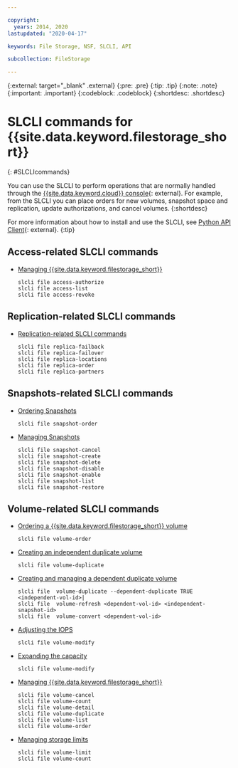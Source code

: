 ```yaml
---

copyright:
  years: 2014, 2020
lastupdated: "2020-04-17"

keywords: File Storage, NSF, SLCLI, API

subcollection: FileStorage

---
```

{:external: target="_blank" .external}
{:pre: .pre}
{:tip: .tip}
{:note: .note}
{:important: .important}
{:codeblock: .codeblock}
{:shortdesc: .shortdesc}

# SLCLI commands for {{site.data.keyword.filestorage_short}}
{: #SLCLIcommands}

You can use the SLCLI to perform operations that are normally handled through the [{{site.data.keyword.cloud}} console](https://{DomainName}/classic/storage/file){: external}. For example, from the SLCLI you can place orders for new volumes, snapshot space and replication, update authorizations, and cancel volumes.
{:shortdesc}

For more information about how to install and use the SLCLI, see [Python API Client](https://softlayer-python.readthedocs.io/en/latest/cli/){: external}.
{:tip}

## Access-related SLCLI commands
* [Managing {{site.data.keyword.filestorage_short}}](/docs/FileStorage?topic=FileStorage-managingstorage)  
  ```
  slcli file access-authorize
  slcli file access-list
  slcli file access-revoke
  ```

## Replication-related SLCLI commands

* [Replication-related SLCLI commands](/docs/FileStorage?topic=FileStorage-replication)
  ```
  slcli file replica-failback
  slcli file replica-failover
  slcli file replica-locations
  slcli file replica-order
  slcli file replica-partners
  ```

## Snapshots-related SLCLI commands

* [Ordering Snapshots](/docs/FileStorage?topic=FileStorage-ordering-snapshots)
  ```
  slcli file snapshot-order
  ```

* [Managing Snapshots](/docs/FileStorage?topic=FileStorage-managingSnapshots)
  ```
  slcli file snapshot-cancel
  slcli file snapshot-create
  slcli file snapshot-delete
  slcli file snapshot-disable
  slcli file snapshot-enable
  slcli file snapshot-list
  slcli file snapshot-restore
  ```

## Volume-related SLCLI commands

* [Ordering a {{site.data.keyword.filestorage_short}} volume](/docs/FileStorage?topic=FileStorage-orderingFileStorage#orderingthroughCLI)
  ```
  slcli file volume-order
  ```
* [Creating an independent duplicate volume](/docs/FileStorage?topic=FileStorage-duplicatevolume)
  ```
  slcli file volume-duplicate
  ```
* [Creating and managing a dependent duplicate volume](/docs/FileStorage?topic=FileStorage-dependentduplicate)
  ```
  slcli file  volume-duplicate --dependent-duplicate TRUE <independent-vol-id>|
  slcli file  volume-refresh <dependent-vol-id> <independent-snapshot-id>
  slcli file  volume-convert <dependent-vol-id>
  ```

* [Adjusting the IOPS](/docs/FileStorage?topic=FileStorage-adjustingIOPS)
  ```
  slcli file volume-modify
  ```
* [Expanding the capacity](/docs/FileStorage?topic=FileStorage-expandCapacity)
  ```
  slcli file volume-modify
  ```
* [Managing {{site.data.keyword.filestorage_short}}](/docs/FileStorage?topic=FileStorage-managingstorage)
  ```
  slcli file volume-cancel
  slcli file volume-count
  slcli file volume-detail
  slcli file volume-duplicate
  slcli file volume-list
  slcli file volume-order
  ```
* [Managing storage limits](/docs/FileStorage?topic=FileStorage-managinglimits)
  ```
  slcli file volume-limit
  slcli file volume-count
  ```
